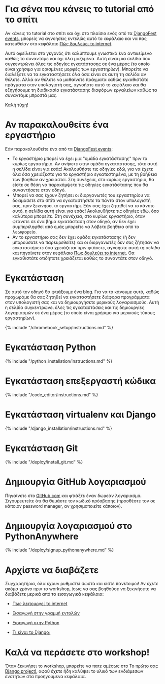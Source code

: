 # Για σένα που κάνεις το tutorial από το σπίτι

Αν κάνεις το tutorial στο σπίτι και όχι στο πλαίσιο ενός από τα [DjangoFest events](https://djangogirls.org/events/), μπορείς να αγνοήσεις εντελώς αυτό το κεφάλαιο και να πας κατευθείαν στο κεφάλαιο [Πώς δουλεύει το internet](../how_the_internet_works/README.md).

Αυτό οφείλεται στο γεγονός ότι καλύπτουμε γνωστικά ένα αντικείμενο καθώς το συναντάμε και όχι όλα μαζεμένα. Αυτή είναι μια σελίδα που συγκεντρώνει όλες τις οδηγίες εγκατάστασης σε ένα μέρος (το οποίο είναι χρήσιμο για ορισμένες μορφές των εργαστηρίων). Μπορείτε να διαλέξετε να τα εγκαταστήσετε όλα όσα είναι σε αυτή τη σελίδα αν θέλετε. Αλλά αν θέλετε να μαθαίνετε πράγματα καθώς εγκαθιστάτε πράγματα στον υπολογιστή σας, αγνοήστε αυτό το κεφάλαιο και θα εξηγήσουμε τη διαδικασία εγκατάστασης διαφόρων εργαλείων καθώς τα συναντάμε μπροστά μας.

Καλή τύχη!

# Αν παρακαλουθείτε ένα εργαστήριο

Εάν παρακολουθείτε ένα από τα [DjangoFest events](https://djangogirls.org/events/):

* Το εργαστήριο μπορεί να έχει μια "ομάδα εγκατάστασης" πριν το κυρίως εργαστήριο. Αν ανήκετε στην ομάδα εγκατάστασης, τότε αυτή η σελίδα είναι για εσάς! Ακολουθήστε τις οδηγίες εδώ, για να έχετε όλα όσα χρειάζεστε για το εργαστήριο εγκατεστημένα, με τη βοήθεια των βοηθών αν χρειαστεί. Στη συνέχεια, στο κυρίως εργαστήριο, θα είστε σε θέση να παρακάμψετε τις οδηγίες εγκατάστασης που θα συναντήσετε στον οδηγό.
* Μπορεί να σας έχουν ζητήσει οι διοργανωτές του εργαστηρίου να δοκιμάσετε στο σπίτι να εγκαταστήσετε τα πάντα στον υπολογιστή σας, πριν ξεκινήσει το εργαστήρι. Εάν σας έχει ζητηθεί να το κάνετε αυτό, η σελίδα αυτή είναι για εσάς! Ακολουθήστε τις οδηγίες εδώ, όσο καλύτερα μπορείτε. Στη συνέχεια, στο κυρίως εργαστήριο, όταν φτάνετε σε ένα βήμα εγκατάσταση στον οδηγό, αν δεν έχει συμπεριληφθεί από εμάς μπορείτε να λάβετε βοήθεια από το λεωφορείο.
* Αν το εργαστήριο σας δεν έχει ομάδα εγκατάστασης (ή δεν μπορούσατε να παρευρεθείτε) και οι διοργανωτές δεν σας ζήτησαν να εγκαταστήσετε όσα χρειάζεται πριν φτάσετε, αγνοήστε αυτή τη σελίδα και πηγαίνετε στον κεφάλαιο [Πως δουλεύει το internet](../how_the_internet_works/README.md). Θα εγκαθιστάτε οτιδήποτε χρειάζεται καθώς το συναντάτε στον οδηγό.

# Εγκατάσταση

Σε αυτό τον οδηγό θα φτιάξουμε ένα blog. Για να το κάνουμε αυτό, καθώς προχωράμε θα σας ζητηθεί να εγκαταστήσετε διάφορα προγράμματα στον υπολογιστή σας και να δημιουργήσετε μερικούς λογαριασμούς. Αυτή η σελίδα συγκεντρώνει όλες τις εγκαταστάσεις και τις δημιουργίες λογαριασμών σε ένα μέρος (το οποίο είναι χρήσιμο για μερικούς τύπους εργαστηρίων).

<!--sec data-title="Chromebook setup (if you're using one)"
data-id="chromebook_setup" data-collapse=true ces--> {% include "/chromebook_setup/instructions.md" %} 

<!--endsec-->

# Εγκατάσταση Python

{% include "/python_installation/instructions.md" %}

# Εγκατάσταση επεξεργαστή κώδικα

{% include "/code_editor/instructions.md" %}

# Εγκατάσταση virtualenv και Django

{% include "/django_installation/instructions.md" %}

# Εγκατάσταση Git

{% include "/deploy/install_git.md" %}

# Δημιουργία GitHub λογαριασμού

Πηγαίνετε στο [GitHub.com](https://www.github.com) και φτιάξτε έναν δωρεάν λογαριασμό. Σιγουρευτείτε ότι θα θυμάστε τον κωδικό πρόσβασης (προσθέστε τον σε κάποιον password manager, αν χρησιμοποιείτε κάποιον).

# Δημιουργία λογαριασμού στο PythonAnywhere

{% include "/deploy/signup_pythonanywhere.md" %}

# Αρχίστε να διαβάζετε

Συγχαρητήρια, όλα έχουν ρυθμιστεί σωστά και είστε πανέτοιμοι! Αν έχετε ακόμα χρόνο πριν το workshop, ίσως να σας βοηθούσε να ξεκινήσετε να διαβάζετε μερικά από τα εισαγωγικά κεφάλαια:

* [Πως λειτουργεί το internet](../how_the_internet_works/README.md)

* [Εισαγωγή στην γραμμή εντολών](../intro_to_command_line/README.md)

* [Εισαγωγή στην Python](../python_introduction/README.md)

* [Τι είναι το Django;](../django/README.md)

# Καλά να περάσετε στο workshop!

Όταν ξεκινήσει το workshop, μπορείτε να πατε αμέσως στο [Το πρώτο σας Django project!](../django_start_project/README.md), αφού έχετε ήδη καλύψει το υλικό των ενδιάμεσων ενοτήτων στα προηγούμενα κεφάλαια.
